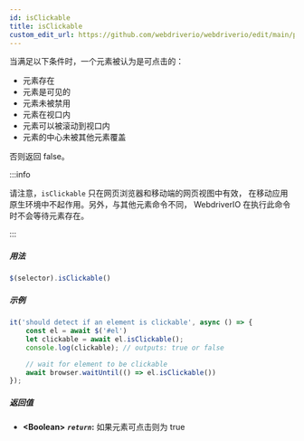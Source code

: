 ```yaml
---
id: isClickable
title: isClickable
custom_edit_url: https://github.com/webdriverio/webdriverio/edit/main/packages/webdriverio/src/commands/element/isClickable.ts
---
```


当满足以下条件时，一个元素被认为是可点击的：

- 元素存在
- 元素是可见的
- 元素未被禁用
- 元素在视口内
- 元素可以被滚动到视口内
- 元素的中心未被其他元素覆盖

否则返回 false。

:::info

请注意，`isClickable` 只在网页浏览器和移动端的网页视图中有效，
在移动应用原生环境中不起作用。另外，与其他元素命令不同，
WebdriverIO 在执行此命令时不会等待元素存在。

:::

##### 用法

```js
$(selector).isClickable()
```

##### 示例

```js title="isClickable.js"
it('should detect if an element is clickable', async () => {
    const el = await $('#el')
    let clickable = await el.isClickable();
    console.log(clickable); // outputs: true or false

    // wait for element to be clickable
    await browser.waitUntil(() => el.isClickable())
});
```

##### 返回值

- **&lt;Boolean&gt;**
            **<code><var>return</var></code>:**             如果元素可点击则为 true